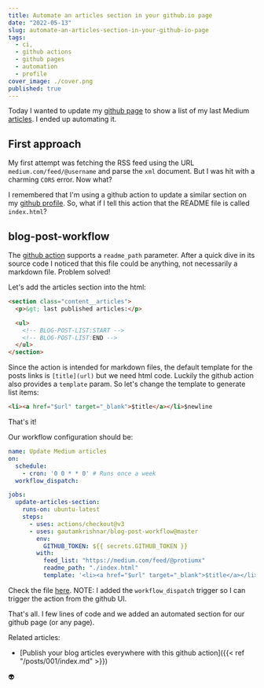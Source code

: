 ```yaml
---
title: Automate an articles section in your github.io page
date: "2022-05-13"
slug: automate-an-articles-section-in-your-github-io-page
tags: 
  - ci, 
  - github actions
  - github pages
  - automation
  - profile
cover_image: ./cover.png
published: true
---
```


Today I wanted to update my [github page](https://protiumx.github.io/) to show a list of my
last Medium [articles](https://medium.com/@protiumx). I ended up automating it.

## First approach

My first attempt was fetching the RSS feed using the URL `medium.com/feed/@username` and parse
the `xml` document. But I was hit with a charming `CORS` error.
Now what?

I remembered that I'm using a github action to update a similar section on my [github profile](https://github.com/protiumx).
So, what if I tell this action that the README file is called `index.html`?

## blog-post-workflow

The [github action](https://github.com/gautamkrishnar/blog-post-workflow) supports a `readme_path` parameter. After 
a quick dive in its source code I noticed that this file could be anything, not necessarily a markdown file. Problem solved!

Let's add the articles section into the html:
```html
<section class="content__articles">
  <p>&gt; last published articles:</p>

  <ul>
    <!-- BLOG-POST-LIST:START -->
    <!-- BLOG-POST-LIST:END -->
  </ul>
</section>
```

Since the action is intended for markdown files, the default template for the posts links is `[title](url)` but we need html code.
Luckily the github action also provides a `template` param. So let's change the template to generate list items:
```html
<li><a href="$url" target="_blank">$title</a></li>$newline
```

That's it!

Our workflow configuration should be:
```yml
name: Update Medium articles
on:
  schedule:
    - cron: '0 0 * * 0' # Runs once a week
  workflow_dispatch:

jobs:
  update-articles-section:
    runs-on: ubuntu-latest
    steps:
      - uses: actions/checkout@v3
      - uses: gautamkrishnar/blog-post-workflow@master
        env:
          GITHUB_TOKEN: ${{ secrets.GITHUB_TOKEN }}
        with:
          feed_list: "https://medium.com/feed/@protiumx"
          readme_path: "./index.html"
          template: '<li><a href="$url" target="_blank">$title</a></li>$newline'
```
Check the file [here](https://github.com/protiumx/protiumx.github.io/blob/main/.github/workflows/medium-articles.yml).
NOTE: I added the `workflow_dispatch` trigger so I can trigger the action from the github UI.

That's all. I few lines of code and we added an automated section for our github page (or any page).

Related articles:
- [Publish your blog articles everywhere with this github action]({{< ref "/posts/001/index.md" >}})

👽
